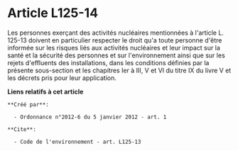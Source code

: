 # Article L125-14

Les personnes exerçant des activités nucléaires mentionnées à l'article L. 125-13 doivent en particulier respecter le droit
qu'a toute personne d'être informée sur les risques liés aux activités nucléaires et leur impact sur la santé et la sécurité
des personnes et sur l'environnement ainsi que sur les rejets d'effluents des installations, dans les conditions définies par
la présente sous-section et les chapitres Ier à III, V et VI du titre IX du livre V et les décrets pris pour leur
application.

**Liens relatifs à cet article**

	**Créé par**:

	  - Ordonnance n°2012-6 du 5 janvier 2012 - art. 1

	**Cite**:

	  - Code de l'environnement - art. L125-13
